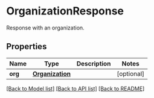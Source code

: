 # OrganizationResponse

Response with an organization.

## Properties

| Name    | Type                                | Description | Notes      |
| ------- | ----------------------------------- | ----------- | ---------- |
| **org** | [**Organization**](Organization.md) |             | [optional] |

[[Back to Model list]](README.md#documentation-for-models) [[Back to API list]](README.md#documentation-for-api-endpoints) [[Back to README]](README.md)
